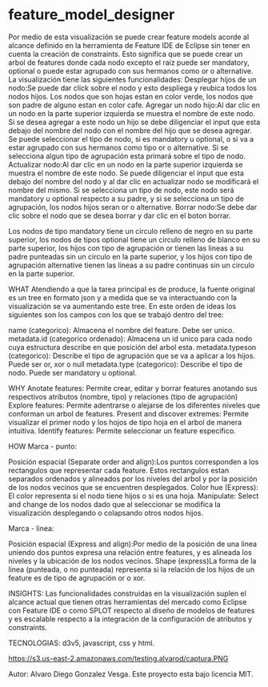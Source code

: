 # feature_model_designer
Por medio de esta visualización se puede crear feature models acorde al alcance definido en la herramienta de Feature IDE de Eclipse sin tener en cuenta la creación de constraints. Esto significa que se puede crear un arbol de features donde cada nodo excepto el raiz puede ser mandatory, optional o puede estar agrupado con sus hermanos como or o alternative. 
La visualización tiene las siguientes funcionalidades: 
Desplegar hijos de un nodo:Se puede dar click sobre el nodo y esto despliega y reubica todos los nodos hijos. Los nodos que son hojas estan en color verde, los nodos que son padre de alguno estan en color cafe.
Agregar un nodo hijo:Al dar clic en un nodo en la parte superior izquierda se muestra el nombre de este nodo. Si se desea agregar a este nodo un hijo se debe diligenciar el input que esta debajo del nombre del nodo con el nombre del hijo que se desea agregar. Se puede seleccionar el tipo de nodo, si es mandatory u optional, o si va a estar agrupado con sus hermanos como tipo or o alternative. Si se selecciona algun tipo de agrupación esta primará sobre el tipo de nodo.
Actualizar nodo:Al dar clic en un nodo en la parte superior izquierda se muestra el nombre de este nodo. Se puede diligenciar el input que esta debajo del nombre del nodo y al dar clic en actualizar nodo se modificará el nombre del mismo. Si se selecciona un tipo de nodo, este nodo será mandatory u optional respecto a su padre, y si se selecciona un tipo de agrupación, los nodos hijos seran or o alternative.
Borrar nodo:Se debe dar clic sobre el nodo que se desea borrar y dar clic en el boton borrar. 

Los nodos de tipo mandatory tiene un circulo relleno de negro en su parte superior, los nodos de tipos optional tiene un circulo relleno de blanco en su parte superior, los hijos con tipo de agrupación or tienen las lineas a su padre punteadas sin un circulo en la parte superior, y los hijos con tipo de agrupación alternative tienen las lineas a su padre continuas sin un circulo en la parte superior.

WHAT
Atendiendo a que la tarea principal es de produce, la fuente original es un tree en formato json y a medida que se va interactuando con la visualización se va aumentando este tree. En este orden de ideas los siguientes son los campos con los que se trabajó dentro del tree: 

name (categorico): Almacena el nombre del feature. Debe ser unico.
metadata.id (categorico ordenado): Almacena un id unico para cada nodo cuya estructura describe en que posición del arbol esta.
metadata.typeson (categorico): Describe el tipo de agrupación que se va a aplicar a los hijos. Puede ser or, xor o null
metadata.type (categorico): Describe el tipo de nodo. Puede ser mandatory u optional.

WHY
Anotate features: Permite crear, editar y borrar features anotando sus respectivos atributos (nombre, tipo) y relaciones (tipo de agrupación)
Explore features: Permite adentrarse o alejarse de los diferentes niveles que conforman un arbol de features.
Present and discover extremes: Permite visualizar el primer nodo y los hojos de tipo hoja en el arbol de manera intuitiva.
Identify features: Permite seleccionar un feature especifico. 

HOW
Marca - punto:

Posición espacial (Separate order and align):Los puntos corresponden a los rectangulos que representar cada feature. Estos rectangulos estan separados ordenados y alineados por los niveles del arbol y por la posición de los nodos vecinos que se encuentren desplegados.
Color hue (Express): El color representa si el nodo tiene hijos o si es una hoja. 
Manipulate: Select and change de los nodos dado que al seleccionar se modifica la visualización desplegando o colapsando otros nodos hijos.


Marca - linea:

Posición espacial (Express and align):Por medio de la posición de una linea uniendo dos puntos expresa una relación entre features, y es alineada los niveles y la ubicación de los nodos vecinos.
Shape (express)La forma de la linea (punteada, o no punteada) representa si la relación de los hijos de un feature es de tipo de agrupación or o xor.

INSIGHTS: 
Las funcionalidades construidas en la visualización suplen el alcance actual que tienen otras herramientas del mercado como Eclipse con Feature IDE o como SPLOT respecto al diseño de modelos de features y es escalable respecto a la integración de la configuración de atributos y constraints.

TECNOLOGIAS: 
d3v5, javascript, css y html.

https://s3.us-east-2.amazonaws.com/testing.alvarod/captura.PNG

Autor: Alvaro Diego Gonzalez Vesga.
Este proyecto esta bajo licencia MIT.
